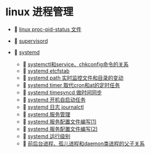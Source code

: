 # linux 进程管理

* 📄 [linux proc-pid-status 文件](siyuan://blocks/20231110105237-xkps35d)
* 📄 [supervisord](siyuan://blocks/20231110105237-f29gce8)
* 📑 [systemd](siyuan://blocks/20240423111840-rbgqjc1)

  * 📄 [systemctl和service、chkconfig命令的关系](siyuan://blocks/20231110105237-rzhqmgg)
  * 📄 [systemd etcfstab](siyuan://blocks/20240424180039-sizyaj6)
  * 📄 [systemd path 实时监控文件和目录的变动](siyuan://blocks/20240424175548-grq9r5v)
  * 📄 [systemd timer 取代cron和at的定时任务](siyuan://blocks/20240424181008-s6g2sr7)
  * 📄 [systemd timesyncd 做时间同步](siyuan://blocks/20240424181617-nwnjkd7)
  * 📄 [systemd 开机自启动任务](siyuan://blocks/20240424174529-oagnrjj)
  * 📄 [systemd 日志 journalctl](siyuan://blocks/20240424204436-5usm17t)
  * 📄 [systemd 服务管理](siyuan://blocks/20240424172244-jhfhzbk)
  * 📄 [systemd 服务配置文件编写(1)](siyuan://blocks/20240424172850-cgmuntf)
  * 📄 [systemd 服务配置文件编写(2)](siyuan://blocks/20240424173746-aczkl2b)
  * 📄 [systemd 运行级别](siyuan://blocks/20240424175045-s1lcniu)
  * 📄 [前后台进程、孤儿进程和daemon类进程的父子关系](siyuan://blocks/20240424165936-k0gazgk)

　　‍
